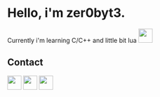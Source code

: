# Hello, i'm zer0byt3.

Currently i'm learning C/C++ and little bit lua
<img height="32" src="https://skillicons.dev/icons?i=c,cpp,lua,vscode,visualstudio"/>

## Contact
[<img height="32" width="32" src="https://cdn.simpleicons.org/telegram"/>](https://t.me/zer0byt3)
[<img height="32" width="32" src="https://cdn.simpleicons.org/telegram"/>](https://t.me/zer0byt3_en)
[<img height="32" width="32" src="https://www.blast.hk/styles/io_dark/images/blasthack/logo_b_new.png"/>](https://www.blast.hk/members/423793/)
